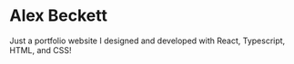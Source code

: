 # Alex Beckett

Just a portfolio website I designed and developed with React, Typescript, HTML, and CSS!
